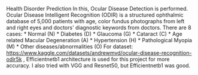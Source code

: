 Health Disorder Prediction
  In this, Ocular Disease Detection is performed.
  Ocular Disease Intelligent Recognition (ODIR) is a structured ophthalmic database of 5,000 patients with age, color fundus photographs from left and right eyes and doctors' diagnostic keywords from doctors.
  There are 8 cases:
    * Normal (N)
    * Diabetes (D)
    * Glaucoma (G)
    * Cataract (C)
    * Age related Macular Degeneration (A)
    * Hypertension (H)
    * Pathological Myopia (M)
    * Other diseases/abnormalities (O)
  For dataset: https://www.kaggle.com/datasets/andrewmvd/ocular-disease-recognition-odir5k ,
  Efficientnetb1 architecture is used for this project for more accuracy. I also tried with VGG and Resnet50, but Efficientnetb1 was good.
